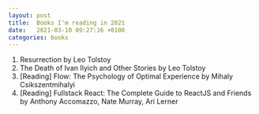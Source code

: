 ```yaml
---
layout: post
title:  Books I'm reading in 2021
date:   2021-03-10 09:27:16 +0100
categories: books
---
```


1. Resurrection by Leo Tolstoy
2. The Death of Ivan Ilyich and Other Stories by Leo Tolstoy
3. [Reading] Flow: The Psychology of Optimal Experience by Mihaly Csikszentmihalyi
4. [Reading] Fullstack React: The Complete Guide to ReactJS and Friends by Anthony Accomazzo, Nate Murray, Ari Lerner
